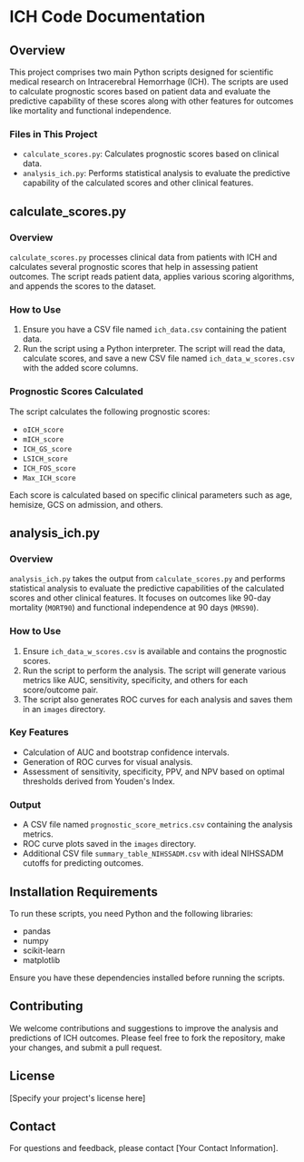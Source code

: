 # ICH Code Documentation

## Overview

This project comprises two main Python scripts designed for scientific medical research on Intracerebral Hemorrhage (ICH). The scripts are used to calculate prognostic scores based on patient data and evaluate the predictive capability of these scores along with other features for outcomes like mortality and functional independence.

### Files in This Project

- `calculate_scores.py`: Calculates prognostic scores based on clinical data.
- `analysis_ich.py`: Performs statistical analysis to evaluate the predictive capability of the calculated scores and other clinical features.

## calculate_scores.py

### Overview

`calculate_scores.py` processes clinical data from patients with ICH and calculates several prognostic scores that help in assessing patient outcomes. The script reads patient data, applies various scoring algorithms, and appends the scores to the dataset.

### How to Use

1. Ensure you have a CSV file named `ich_data.csv` containing the patient data.
2. Run the script using a Python interpreter. The script will read the data, calculate scores, and save a new CSV file named `ich_data_w_scores.csv` with the added score columns.

### Prognostic Scores Calculated

The script calculates the following prognostic scores:

- `oICH_score`
- `mICH_score`
- `ICH_GS_score`
- `LSICH_score`
- `ICH_FOS_score`
- `Max_ICH_score`

Each score is calculated based on specific clinical parameters such as age, hemisize, GCS on admission, and others. 

## analysis_ich.py

### Overview

`analysis_ich.py` takes the output from `calculate_scores.py` and performs statistical analysis to evaluate the predictive capabilities of the calculated scores and other clinical features. It focuses on outcomes like 90-day mortality (`MORT90`) and functional independence at 90 days (`MRS90`).

### How to Use

1. Ensure `ich_data_w_scores.csv` is available and contains the prognostic scores.
2. Run the script to perform the analysis. The script will generate various metrics like AUC, sensitivity, specificity, and others for each score/outcome pair.
3. The script also generates ROC curves for each analysis and saves them in an `images` directory.

### Key Features

- Calculation of AUC and bootstrap confidence intervals.
- Generation of ROC curves for visual analysis.
- Assessment of sensitivity, specificity, PPV, and NPV based on optimal thresholds derived from Youden's Index.

### Output

- A CSV file named `prognostic_score_metrics.csv` containing the analysis metrics.
- ROC curve plots saved in the `images` directory.
- Additional CSV file `summary_table_NIHSSADM.csv` with ideal NIHSSADM cutoffs for predicting outcomes.

## Installation Requirements

To run these scripts, you need Python and the following libraries:

- pandas
- numpy
- scikit-learn
- matplotlib

Ensure you have these dependencies installed before running the scripts.

## Contributing

We welcome contributions and suggestions to improve the analysis and predictions of ICH outcomes. Please feel free to fork the repository, make your changes, and submit a pull request.

## License

[Specify your project's license here]

## Contact

For questions and feedback, please contact [Your Contact Information].
